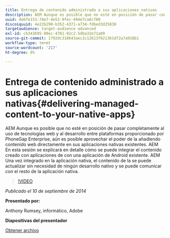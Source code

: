 ```yaml
---
title: Entrega de contenido administrado a sus aplicaciones nativas
description: AEM Aunque es posible que no esté en posición de pasar completamente al uso de tecnologías web y al desarrollo entre plataformas proporcionado por PhoneGap Enterprise, aún es posible aprovechar el poder de la añadiendo contenido web directamente en sus aplicaciones nativas existentes. AEM En esta sesión se explicará en detalle cómo se puede integrar el contenido creado con aplicaciones de con una aplicación de Android existente. AEM Una vez integrado en la aplicación nativa, el contenido de la se puede actualizar sin necesidad de ningún desarrollo nativo y se puede comunicar con el resto de la aplicación nativa.
uuid: debfe153-74e7-4e52-9fec-494e7ca6c780
discoiquuid: 4e22b290-b352-4371-a734-fdbed3d25838
targetaudience: target-audience advanced
exl-id: cb343695-80ec-4781-92c2-5dba32e71a09
source-git-commit: 1792dc318643aec2c12613f621361d72a7a918b1
workflow-type: tm+mt
source-wordcount: '217'
ht-degree: 0%

---
```


# Entrega de contenido administrado a sus aplicaciones nativas{#delivering-managed-content-to-your-native-apps}

AEM Aunque es posible que no esté en posición de pasar completamente al uso de tecnologías web y al desarrollo entre plataformas proporcionado por PhoneGap Enterprise, aún es posible aprovechar el poder de la añadiendo contenido web directamente en sus aplicaciones nativas existentes. AEM En esta sesión se explicará en detalle cómo se puede integrar el contenido creado con aplicaciones de con una aplicación de Android existente. AEM Una vez integrado en la aplicación nativa, el contenido de la se puede actualizar sin necesidad de ningún desarrollo nativo y se puede comunicar con el resto de la aplicación nativa.

>[!VIDEO](https://video.tv.adobe.com/v/19467/?quality=9)

*Publicado el 10 de septiembre de 2014*

**Presentado por:**

Anthony Rumsey, informático, Adobe

**Diapositivas del presentador**

[Obtener archivo](assets/9-10-2014-delivering-managed-content-to-your-native-apps.pdf)
<!--
[Get back to the Overview](https://helpx.adobe.com/experience-manager/kt/eseminars/gems/aem-index.html)
-->
